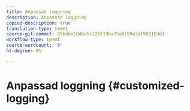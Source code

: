 ```yaml
---
title: Anpassad loggning
description: Anpassad loggning
copied-description: true
translation-type: tm+mt
source-git-commit: 89bdda1d4bd5c126f19ba75a819942df901183d1
workflow-type: tm+mt
source-wordcount: '6'
ht-degree: 0%

---
```



# Anpassad loggning {#customized-logging}
